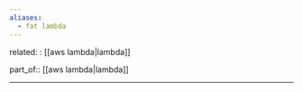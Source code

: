 ```yaml
---
aliases:
  - fat lambda
---
```

related: : [[aws lambda|lambda]]

part_of:: [[aws lambda|lambda]]
___


